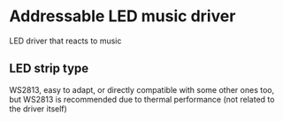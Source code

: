 # Addressable LED music driver
 LED driver that reacts to music
 
 ## LED strip type
 WS2813, easy to adapt, or directly compatible with some other ones too, but WS2813 is recommended due to thermal performance (not related to the driver itself)
